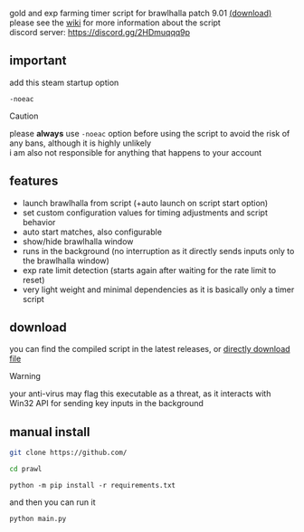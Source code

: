 gold and exp farming timer script for brawlhalla patch 9.01 [(download)](https://github.com/phruut/prawl/releases/lateset)\
please see the [wiki](https://github.com/phruut/prawl/wiki) for more information about the script\
discord server: https://discord.gg/2HDmuqqq9p

## important
add this steam startup option
```
-noeac
```
> [!caution]
> please **always** use `-noeac` option before using the script to avoid the risk of any bans, although it is highly unlikely\
> i am also not responsible for anything that happens to your account

## features
- launch brawlhalla from script (+auto launch on script start option)
- set custom configuration values for timing adjustments and script behavior
- auto start matches, also configurable
- show/hide brawlhalla window
- runs in the background (no interruption as it directly sends inputs only to the brawlhalla window)
- exp rate limit detection (starts again after waiting for the rate limit to reset)
- very light weight and minimal dependencies as it is basically only a timer script

## download
you can find the compiled script in the latest releases, or [directly download file]()
> [!warning]
> your anti-virus may flag this executable as a threat, as it interacts with Win32 API for sending key inputs in the background

## manual install
```bash
git clone https://github.com/
```
```bash
cd prawl
```
```Pip Requirements
python -m pip install -r requirements.txt
```
and then you can run it
```bash
python main.py
```

